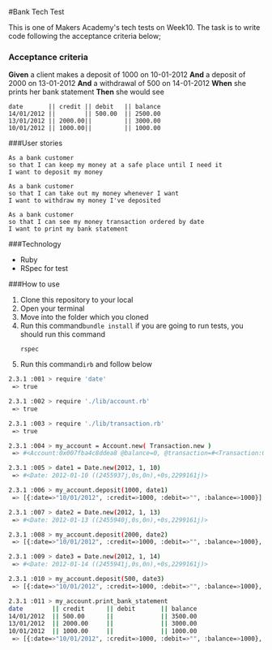 #Bank Tech Test

This is one of Makers Academy's tech tests on Week10. The task is to write code following the acceptance criteria below;

### Acceptance criteria

**Given** a client makes a deposit of 1000 on 10-01-2012
**And** a deposit of 2000 on 13-01-2012
**And** a withdrawal of 500 on 14-01-2012
**When** she prints her bank statement
**Then** she would see

```
date       || credit || debit   || balance
14/01/2012 ||        || 500.00  || 2500.00
13/01/2012 || 2000.00||         || 3000.00
10/01/2012 || 1000.00||         || 1000.00
```

###User stories
```
As a bank customer  
so that I can keep my money at a safe place until I need it
I want to deposit my money
```
```
As a bank customer
so that I can take out my money whenever I want
I want to withdraw my money I've deposited
```
```
As a bank customer
so that I can see my money transaction ordered by date
I want to print my bank statement
```
###Technology
- Ruby
- RSpec for test

###How to use
1. Clone this repository to your local
2. Open your terminal
3. Move into the folder which you cloned
4. Run this command```bundle install```
    if you are going to run tests, you should run this command
    ```
    rspec
    ```
5. Run this command```irb``` and follow below


```sh
2.3.1 :001 > require 'date'
 => true

2.3.1 :002 > require './lib/account.rb'
 => true

2.3.1 :003 > require './lib/transaction.rb'
 => true

2.3.1 :004 > my_account = Account.new( Transaction.new )
 => #<Account:0x007fba4c8ddea8 @balance=0, @transaction=#<Transaction:0x007fba4c8ddef8 @record={}>, @transactions=[]>

2.3.1 :005 > date1 = Date.new(2012, 1, 10)
 => #<Date: 2012-01-10 ((2455937j,0s,0n),+0s,2299161j)>

2.3.1 :006 > my_account.deposit(1000, date1)
 => [{:date=>"10/01/2012", :credit=>1000, :debit=>"", :balance=>1000}]

2.3.1 :007 > date2 = Date.new(2012, 1, 13)
 => #<Date: 2012-01-13 ((2455940j,0s,0n),+0s,2299161j)>

2.3.1 :008 > my_account.deposit(2000, date2)
 => [{:date=>"10/01/2012", :credit=>1000, :debit=>"", :balance=>1000}, {:date=>"13/01/2012", :credit=>2000, :debit=>"", :balance=>3000}]

2.3.1 :009 > date3 = Date.new(2012, 1, 14)
 => #<Date: 2012-01-14 ((2455941j,0s,0n),+0s,2299161j)>

2.3.1 :010 > my_account.deposit(500, date3)
 => [{:date=>"10/01/2012", :credit=>1000, :debit=>"", :balance=>1000}, {:date=>"13/01/2012", :credit=>2000, :debit=>"", :balance=>3000}, {:date=>"14/01/2012", :credit=>500, :debit=>"", :balance=>3500}]

2.3.1 :011 > my_account.print_bank_statement
date        || credit      || debit       || balance
14/01/2012  || 500.00      ||             || 3500.00
13/01/2012  || 2000.00     ||             || 3000.00
10/01/2012  || 1000.00     ||             || 1000.00
 => [{:date=>"10/01/2012", :credit=>1000, :debit=>"", :balance=>1000}, {:date=>"13/01/2012", :credit=>2000, :debit=>"", :balance=>3000}, {:date=>"14/01/2012", :credit=>500, :debit=>"", :balance=>3500}]
```
